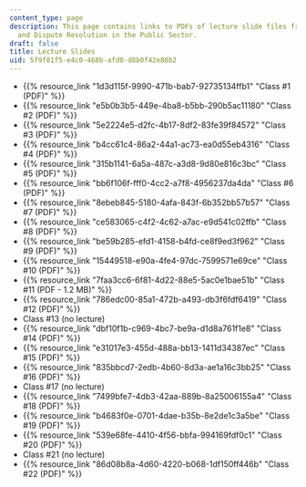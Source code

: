 ```yaml
---
content_type: page
description: This page contains links to PDFs of lecture slide files from 11.255 Negotiation
  and Dispute Resolution in the Public Sector.
draft: false
title: Lecture Slides
uid: 5f9f81f5-e4c0-468b-afd0-d8b0f42e88b2
---
```

- {{% resource_link "1d3d115f-9990-471b-bab7-92735134ffb1" "Class #1 (PDF)" %}}
- {{% resource_link "e5b0b3b5-449e-4ba8-b5bb-290b5ac11180" "Class #2 (PDF)" %}}
- {{% resource_link "5e2224e5-d2fc-4b17-8df2-83fe39f84572" "Class #3 (PDF)" %}}
- {{% resource_link "b4cc61c4-86a2-44a1-ac73-ea0d55eb4316" "Class #4 (PDF)" %}}
- {{% resource_link "315b1141-6a5a-487c-a3d8-9d80e816c3bc" "Class #5 (PDF)" %}}
- {{% resource_link "bb6f106f-fff0-4cc2-a7f8-4956237da4da" "Class #6 (PDF)" %}}
- {{% resource_link "8ebeb845-5180-4afa-843f-6b352bb57b57" "Class #7 (PDF)" %}}
- {{% resource_link "ce583065-c4f2-4c62-a7ac-e9d541c02ffb" "Class #8 (PDF)" %}}
- {{% resource_link "be59b285-efd1-4158-b4fd-ce8f9ed3f962" "Class #9 (PDF)" %}}
- {{% resource_link "15449518-e90a-4fe4-97dc-7599571e69ce" "Class #10 (PDF)" %}}
- {{% resource_link "7faa3cc6-6f81-4d22-88e5-5ac0e1bae51b" "Class #11 (PDF - 1.2 MB)" %}}
- {{% resource_link "786edc00-85a1-472b-a493-db3f6fdf6419" "Class #12 (PDF)" %}}
- Class #13 (no lecture)
- {{% resource_link "dbf10f1b-c969-4bc7-be9a-d1d8a761f1e8" "Class #14 (PDF)" %}}
- {{% resource_link "e31017e3-455d-488a-bb13-1411d34387ec" "Class #15 (PDF)" %}}
- {{% resource_link "835bbcd7-2edb-4b60-8d3a-ae1a16c3bb25" "Class #16 (PDF)" %}}
- Class #17 (no lecture)
- {{% resource_link "7499bfe7-4db3-42aa-889b-8a25006155a4" "Class #18 (PDF)" %}}
- {{% resource_link "b4683f0e-0701-4dae-b35b-8e2de1c3a5be" "Class #19 (PDF)" %}}
- {{% resource_link "539e68fe-4410-4f56-bbfa-994169fdf0c1" "Class #20 (PDF)" %}}
- Class #21 (no lecture)
- {{% resource_link "86d08b8a-4d60-4220-b068-1df150ff446b" "Class #22 (PDF)" %}}